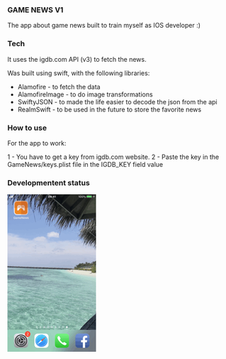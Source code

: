 ### GAME NEWS V1 ###

The app about game news built to train myself as IOS developer :)

### Tech ###
It uses the igdb.com API (v3) to fetch the news.

Was built using swift, with the following libraries:

* Alamofire - to fetch the data
* AlamofireImage - to do image transformations
* SwiftyJSON - to made the life easier to decode the json from the api
* RealmSwift - to be used in the future to store the favorite news

### How to use ###

For the app to work: 

1 - You have to get a key from igdb.com website.
2 - Paste the key in the GameNews/keys.plist file in the IGDB_KEY field value

### Developmentent status ###

![](games_news_200_5.gif)
